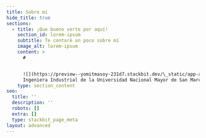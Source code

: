 ```yaml
---
title: Sobre mí
hide_title: true
sections:
  - title: ¡Que bueno verte por aquí!
    section_id: lorem-ipsum
    subtitle: Te contaré un poco sobre mí
    image_alt: lorem-ipsum
    content: >
      #


      ![](https://preview--yomitmasoy-231d7.stackbit.dev/\_static/app-assets/images/futuristic-goose.jpg)Soy
      Ingeniera Industrial de la Universidad Nacional Mayor de San Marcos
    type: section_content
seo:
  title: ''
  description: ''
  robots: []
  extra: []
  type: stackbit_page_meta
layout: advanced
---
```

